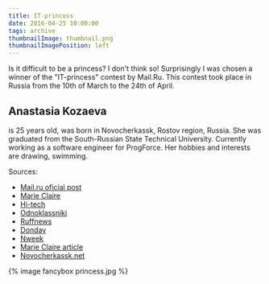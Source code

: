 ```yaml
---
title: IT-princess
date: 2016-04-25 10:00:00
tags: archive
thumbnailImage: thumbnail.png
thumbnailImagePosition: left
---
```


Is it difficult to be a princess? I don't think so! Surprisingly I was chosen a winner of the "IT-princess" contest by Mail.Ru. This contest took place in Russia from the 10th of March to the 24th of April.
<!-- more -->
## Anastasia Kozaeva
is 25 years old, was born in Novocherkassk, Rostov region, Russia. She was graduated from the South-Russian State Technical University. Currently working as a software engineer for ProgForce. Her hobbies and interests are drawing, swimming.

Sources:
* [Mail.ru oficial post](https://vk.com/wall-35005_19516)
* [Marie Claire](http://www.marieclaire.ru/vestnik/obyyavlenyi-pobeditelnitsyi-konkursa-itprincess/)
* [Hi-tech](https://hi-tech.mail.ru/news/it-princess-results-2016/)
* [Odnoklassniki](https://ok.ru/yersh.novo/topic/65294284278619)
* [Ruffnews](http://www.ruffnews.ru/novocherkassk/Devushka-iz-Novocherkasska-stala-pobeditelnitsey-konkursa-ITPrincess_16114)
* [Donday](https://donday-novocherkassk.ru/inzhener-programmist-iz-novocherkasska-pobedila-v-konkurse-devushek-rabotayuschih-v-sfere-vysokih-tehnologiy.html)
* [Nweek](https://nweek.ru/archives/10016)
* [Marie Claire article](http://www.marieclaire.ru/karera/vsya-pravda-o-professii-it-v-intervyu-s-itprincess/)
* [Novocherkassk.net](http://novocherkassk.net/news/2016/05/41862-zhitelnica-novocherkasska-zavoevala-titul-princessy/)

{% image fancybox princess.jpg %}

